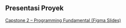 ## Presentasi Proyek

[Capstone 2 – Programming Fundamental (Figma Slides)](https://www.figma.com/slides/eRWj6ytTf8C8seHl5Vl9Yj/Capstone-2---Programming-Fundamental?node-id=1-888&t=Ok8SBqUdoUJpLpr3-1)